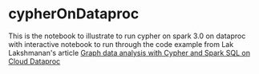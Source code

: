 # cypherOnDataproc
This is the notebook to illustrate to run cypher on spark 3.0 on dataproc with interactive notebook to run through the code example from Lak Lakshmanan's article [Graph data analysis with Cypher and Spark SQL on Cloud Dataproc](https://levelup.gitconnected.com/graph-data-analysis-with-cypher-and-spark-sql-on-cloud-dataproc-861ba6b7b648)
